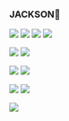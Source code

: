 ### JACKSON:christmas_tree:

<img src="https://img.shields.io/badge/HTML5-E34F26?style=flat-square&logo=HTML5&logoColor=white"/></a>
<img src="https://img.shields.io/badge/CSS3-1572B6?style=flat-square&logo=CSS3&logoColor=white"/></a>
<img src="https://img.shields.io/badge/JavaScript-F7DF1E?style=flat-square&logo=javaScript&logoColor=white"/></a> 
<img src="https://img.shields.io/badge/jQuery-0769AD?style=flat-square&logo=jQuery&logoColor=white"/></a> 

<img src="https://img.shields.io/badge/JAVA-007396?style=flat-square&logo=java&logoColor=white"/></a>
<img src="https://img.shields.io/badge/Python-3776AB?style=flat-square&logo=Python&logoColor=white"/></a>


<img src="https://img.shields.io/badge/Spring-6DB33F?style=flat-square&logo=Spring&logoColor=white"/></a>
<img src="https://img.shields.io/badge/Django-092E20?style=flat-square&logo=Django&logoColor=white"/></a>

<img src="https://img.shields.io/badge/Oracle-F80000?style=flat-square&logo=Oracle&logoColor=white"/></a>
<img src="https://img.shields.io/badge/MySQL-4479A1?style=flat-square&logo=MySQL&logoColor=white"/></a>


<img src="https://img.shields.io/badge/KakaoMail-FFCD00?style=flat-square&logo=KaKao&logoColor=white"/></a>

<!--
**JunHo-YH/JunHo-YH** is a ✨ _special_ ✨ repository because its `README.md` (this file) appears on your GitHub profile.

Here are some ideas to get you started:



